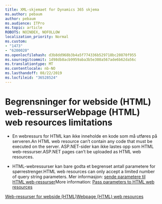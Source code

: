 ```yaml
---
title: XML-skjemaet for Dynamics 365 skjema
ms.author: pebaum
author: pebaum
ms.audience: ITPro
ms.topic: article
ROBOTS: NOINDEX, NOFOLLOW
localization_priority: Normal
ms.custom:
- "1473"
- "6200020"
ms.openlocfilehash: d3b8dd968b3b4a5f774336b529718bc20870f955
ms.sourcegitcommit: 1d98db8acb9959aba3b5e308a567ade6b62da56c
ms.translationtype: MT
ms.contentlocale: nb-NO
ms.lasthandoff: 08/22/2019
ms.locfileid: "36528524"
---
```

# <a name="webpage-html-web-resources-limitations"></a><span data-ttu-id="82f15-102">Begrensninger for webside (HTML) web-ressurser</span><span class="sxs-lookup"><span data-stu-id="82f15-102">Webpage (HTML) web resources limitations</span></span>

* <span data-ttu-id="82f15-103">En webressurs for HTML kan ikke inneholde en kode som må utføres på serveren.</span><span class="sxs-lookup"><span data-stu-id="82f15-103">An HTML web resource can’t contain any code that must be executed on the server.</span></span> <span data-ttu-id="82f15-104">ASP.NET-sider kan ikke lastes opp som HTML web-ressurser.</span><span class="sxs-lookup"><span data-stu-id="82f15-104">ASP.NET pages can’t be uploaded as HTML web resources.</span></span>

* <span data-ttu-id="82f15-105">HTML-webressurser kan bare godta et begrenset antall parametere for spørrestrenger.</span><span class="sxs-lookup"><span data-stu-id="82f15-105">HTML web resources can only accept a limited number of query string parameters.</span></span> <span data-ttu-id="82f15-106">Mer informasjon: [sende parametere til HTML web-ressurser](https://docs.microsoft.com/dynamics365/customer-engagement/developer/webpage-html-web-resources#BKMK_PassingParametersToWebResources)</span><span class="sxs-lookup"><span data-stu-id="82f15-106">More information: [Pass parameters to HTML web resources](https://docs.microsoft.com/dynamics365/customer-engagement/developer/webpage-html-web-resources#BKMK_PassingParametersToWebResources)</span></span>

[<span data-ttu-id="82f15-107">Web-ressurser for webside (HTML)</span><span class="sxs-lookup"><span data-stu-id="82f15-107">Webpage (HTML) web resources</span></span>](https://docs.microsoft.com/dynamics365/customer-engagement/developer/webpage-html-web-resources)
